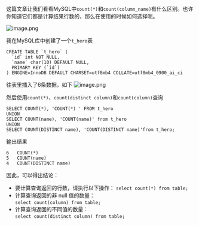 这篇文章让我们看看MySQL中`count(*)`和`count(column_name)`有什么区别。也许你知道它们都是计算结果行数的，那么在使用的时候如何选择呢。

![image.png](https://note-1251668647.cos.ap-nanjing.myqcloud.com/20240731225646.png)


我在MySQL库中创建了一个`t_hero`表

```mysql
CREATE TABLE `t_hero` (
  `id` int NOT NULL,
  `name` char(10) DEFAULT NULL,
  PRIMARY KEY (`id`)
) ENGINE=InnoDB DEFAULT CHARSET=utf8mb4 COLLATE=utf8mb4_0900_ai_ci
```

往表里插入了6条数据，如下
![image.png](https://note-1251668647.cos.ap-nanjing.myqcloud.com/20240731224311.png)

然后使用`count(*)`、`count(distinct column)`和`count(column)`查询

```mysql
SELECT COUNT(*), 'COUNT(*) ' FROM t_hero
UNION
SELECT COUNT(name), 'COUNT(name)' from t_hero
UNION
SELECT COUNT(DISTINCT name), 'COUNT(DISTINCT name)'from t_hero;
```

输出结果

```
6	COUNT(*) 
5	COUNT(name)
4	COUNT(DISTINCT name)
```

因此，可以得出结论：

- 要计算查询返回的行数，请执行以下操作：
  `select count(*) from table;`
- 计算查询返回的非 null 值的数量：  
  `select count(column) from table;`
- 计算查询返回的不同值的数量：  
  `select count(distinct column) from table;`
